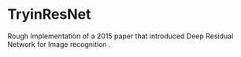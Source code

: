 # TryinResNet

Rough Implementation of a 2015 paper that introduced Deep Residual Network for Image recognition .
